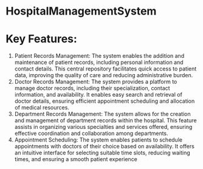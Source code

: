 # HospitalManagementSystem

# Key Features:
1. Patient Records Management: The system enables the addition and maintenance 
of patient records, including personal information and contact details. This central 
repository facilitates quick access to patient data, improving the quality of care and 
reducing administrative burden.
2. Doctor Records Management: The system provides a platform to manage doctor 
records, including their specialization, contact information, and availability. It 
enables easy search and retrieval of doctor details, ensuring efficient appointment 
scheduling and allocation of medical resources.
3. Department Records Management: The system allows for the creation and 
management of department records within the hospital. This feature assists in 
organizing various specialties and services offered, ensuring effective coordination 
and collaboration among departments.
4. Appointment Scheduling: The system enables patients to schedule appointments 
with doctors of their choice based on availability. It offers an intuitive interface for 
selecting suitable time slots, reducing waiting times, and ensuring a smooth patient 
experience
